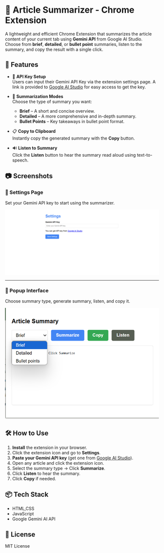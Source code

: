 
# 📰 Article Summarizer - Chrome Extension

A lightweight and efficient Chrome Extension that summarizes the article content of your current tab using **Gemini API** from Google AI Studio. Choose from **brief**, **detailed**, or **bullet point** summaries, listen to the summary, and copy the result with a single click.

## 🚀 Features

- 🔑 **API Key Setup**  
  Users can input their Gemini API Key via the extension settings page. A link is provided to [Google AI Studio](https://aistudio.google.com/app/apikey) for easy access to get the key.

- 📝 **Summarization Modes**  
  Choose the type of summary you want:
  - **Brief** – A short and concise overview.
  - **Detailed** – A more comprehensive and in-depth summary.
  - **Bullet Points** – Key takeaways in bullet point format.

- 📋 **Copy to Clipboard**  
  Instantly copy the generated summary with the **Copy** button.

- 🔊 **Listen to Summary**  
  Click the **Listen** button to hear the summary read aloud using text-to-speech.

## 📷 Screenshots

### 🔧 Settings Page
Set your Gemini API key to start using the summarizer.

![Settings Screenshot](./1.png)

---

### 📄 Popup Interface
Choose summary type, generate summary, listen, and copy it.


![Popup Screenshot](./2.png)

## 🛠️ How to Use

1. **Install** the extension in your browser.
2. Click the extension icon and go to **Settings**.
3. **Paste your Gemini API key** (get one from [Google AI Studio](https://aistudio.google.com/app/apikey)).
4. Open any article and click the extension icon.
5. Select the summary type → Click **Summarize**.
6. Click **Listen** to hear the summary.
7. Click **Copy** if needed.
   
## 📦 Tech Stack

- HTML,CSS
- JavaScript
- Google Gemini AI API

## 📄 License

MIT License
